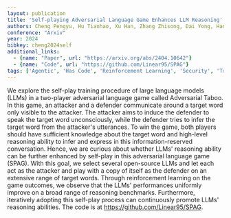 ```yaml
---
layout: publication
title: 'Self-playing Adversarial Language Game Enhances LLM Reasoning'
authors: Cheng Pengyu, Hu Tianhao, Xu Han, Zhang Zhisong, Dai Yong, Han Lei, Du Nan
conference: "Arxiv"
year: 2024
bibkey: cheng2024self
additional_links:
  - {name: "Paper", url: "https://arxiv.org/abs/2404.10642"}
  - {name: "Code", url: "https://github.com/Linear95/SPAG"}
tags: ['Agentic', 'Has Code', 'Reinforcement Learning', 'Security', 'Training Techniques']
---
```

We explore the self-play training procedure of large language models (LLMs)
in a two-player adversarial language game called Adversarial Taboo. In this
game, an attacker and a defender communicate around a target word only visible
to the attacker. The attacker aims to induce the defender to speak the target
word unconsciously, while the defender tries to infer the target word from the
attacker's utterances. To win the game, both players should have sufficient
knowledge about the target word and high-level reasoning ability to infer and
express in this information-reserved conversation. Hence, we are curious about
whether LLMs' reasoning ability can be further enhanced by self-play in this
adversarial language game (SPAG). With this goal, we select several open-source
LLMs and let each act as the attacker and play with a copy of itself as the
defender on an extensive range of target words. Through reinforcement learning
on the game outcomes, we observe that the LLMs' performances uniformly improve
on a broad range of reasoning benchmarks. Furthermore, iteratively adopting
this self-play process can continuously promote LLMs' reasoning abilities. The
code is at https://github.com/Linear95/SPAG.
